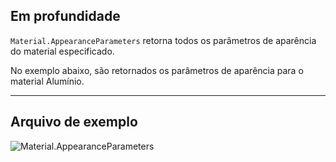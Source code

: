 ## Em profundidade
`Material.AppearanceParameters` retorna todos os parâmetros de aparência do material especificado.

No exemplo abaixo, são retornados os parâmetros de aparência para o material Alumínio.
___
## Arquivo de exemplo

![Material.AppearanceParameters](./Revit.Elements.Material.AppearanceParameters_img.jpg)
